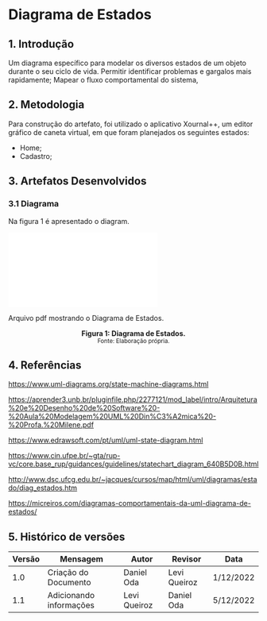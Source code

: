 # Diagrama de Estados

## 1. Introdução
Um diagrama específico para modelar os diversos estados de um objeto durante o seu ciclo de vida. 
Permitir identificar problemas e gargalos mais rapidamente;
Mapear o fluxo comportamental do sistema,
## 2. Metodologia

Para construção do artefato, foi utilizado o aplicativo Xournal++, um editor gráfico de caneta virtual, em que foram planejados os seguintes estados:

- Home;
- Cadastro;

## 3. Artefatos Desenvolvidos

### 3.1 Diagrama

Na figura 1 é apresentado o diagram.

<object data="../assets/diagrama_de_estados_mark1.pdf" type="application/pdf" width="700" height="700">
    <embed src="../assets/diagrama_de_estados_mark1.pdf">
        <p>Arquivo pdf mostrando o Diagrama de Estados</a>.</p>
    </embed>
</object>  

<figcaption align='center'>
    <b>Figura 1: Diagrama de Estados.</b>
    <br><small>Fonte: Elaboração própria.</small>
</figcaption>  

## 4. Referências
 https://www.uml-diagrams.org/state-machine-diagrams.html

 https://aprender3.unb.br/pluginfile.php/2277121/mod_label/intro/Arquitetura%20e%20Desenho%20de%20Software%20-%20Aula%20Modelagem%20UML%20Din%C3%A2mica%20-%20Profa.%20Milene.pdf

 https://www.edrawsoft.com/pt/uml/uml-state-diagram.html

 https://www.cin.ufpe.br/~gta/rup-vc/core.base_rup/guidances/guidelines/statechart_diagram_640B5D0B.html

 http://www.dsc.ufcg.edu.br/~jacques/cursos/map/html/uml/diagramas/estado/diag_estados.htm

 https://micreiros.com/diagramas-comportamentais-da-uml-diagrama-de-estados/


## 5. Histórico de versões
  
| Versão | Mensagem                   | Autor        | Revisor       | Data       |
|--------|----------------------------|--------------|---------------|------------|
| 1.0    | Criação do Documento       | Daniel Oda | Levi Queiroz | 1/12/2022 |
| 1.1    | Adicionando informações       | Levi Queiroz | Daniel Oda | 5/12/2022 |

